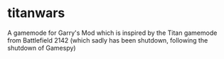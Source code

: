 # titanwars
A gamemode for Garry's Mod which is inspired by the Titan gamemode from Battlefield 2142 (which sadly has been shutdown, following the shutdown of Gamespy)
